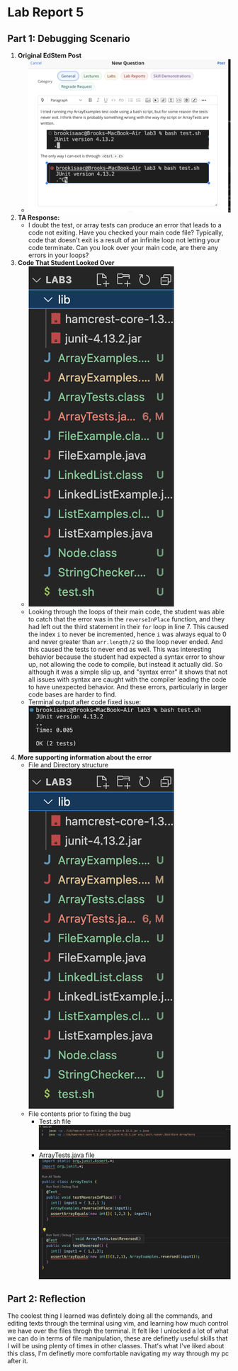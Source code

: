 # Lab Report 5
## Part 1: Debugging Scenario
1. **Original EdStem Post**
   * ![Image](EdStemPost.png)
2. **TA Response:**
   * I doubt the test, or array tests can produce an error that leads to a code 
     not exiting. Have you checked your main code file? Typically, code that 
     doesn't exit is a result of an infinite loop not letting your code 
     terminate. Can you look over your main code, are there any errors in your 
     loops?
3. **Code That Student Looked Over**
   * ![Image](FileStructure.png)
   * Looking through the loops of their main code, the student was able to catch          that the error was in the `reverseInPlace` function, and they had left out the       third statement in their `for` loop in line 7. This caused the index `i` to          never be incremented, hence `i` was always equal to 0 and never greater than         `arr.length/2` so the loop never ended. And this caused the tests to never end       as well.  This was interesting behavior because the student had expected a           syntax error to show up, not allowing the code to compile, but instead it            actually did. So although it was a simple slip up, and "syntax error" it shows       that not all issues with syntax are caught with the compiler leading the code        to have unexpected behavior. And these errors, particularly in larger code           bases are harder to find.
   * Terminal output after code fixed issue:
     ![Image](TerminalOutput.png)
4. **More supporting information about the error**
   * File and Directory structure
     ![Image](FileStructure.png)
   * File contents prior to fixing the bug
     * Test.sh file
       ![Image](testError.png)
     * ArrayTests.java file
       ![Image](ArrayTestsError.png)
## Part 2: Reflection
The coolest thing I learned was defintely doing all the commands, and editing texts through the terminal using vim, and learning how much control we have over the files throgh the terminal. It felt like I unlocked a lot of what we can do in terms of file manipulation, these are definetly useful skills that I will be using plenty of times in other classes. That's what I've liked about this class, I'm definetly more comfortable navigating my way through my pc after it.
  

